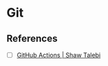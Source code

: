 # Git

## References
- [ ] [GitHub Actions | Shaw Talebi](https://www.youtube.com/watch?v=wJ794jLP2Tw&list=PLz-ep5RbHosWmAt-AMK0MBgh3GeSvbCmL&index=7)